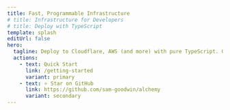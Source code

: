 ```yaml
---
title: Fast, Programmable Infrastructure
# title: Infrastructure for Developers
# title: Deploy with TypeScript
template: splash
editUrl: false
hero:
  tagline: Deploy to Cloudflare, AWS (and more) with pure TypeScript. Generate support for any API in minutes with AI.
  actions:
    - text: Quick Start
      link: /getting-started
      variant: primary
    - text: ⭐ Star on GitHub
      link: https://github.com/sam-goodwin/alchemy
      variant: secondary
---
```

